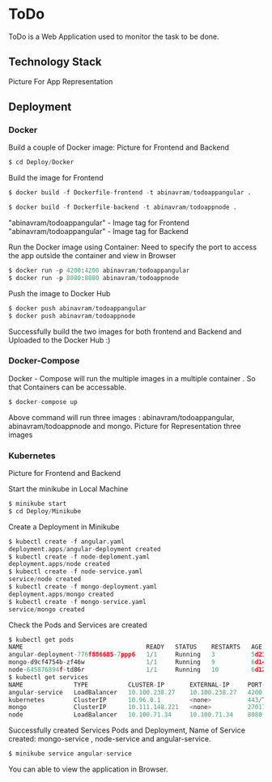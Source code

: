 # ToDo

ToDo is a Web Application used to monitor the task to be done.

## Technology Stack

Picture For App Representation



## Deployment
### Docker
Build a couple of  Docker image:
Picture for Frontend and Backend
```python
$ cd Deploy/Docker
```
Build the image for Frontend
```python
$ docker build -f Dockerfile-frontend -t abinavram/todoappangular .

$ docker build -f Dockerfile-backend -t abinavram/todoappnode .
```
"abinavram/todoappangular" - Image tag for Frontend
"abinavram/todoappangular" - Image tag for Backend

Run the Docker image using Container:
Need to specify the port to access the app outside the container and view in Browser
```python
$ docker run -p 4200:4200 abinavram/todoappangular
$ docker run -p 8080:8080 abinavram/todoappnode
```
Push the image to Docker Hub
```python
$ docker push abinavram/todoappangular
$ docker push abinavram/todoappnode
```
Successfully build the two images for both frontend and Backend and Uploaded to the Docker Hub :)
### Docker-Compose
Docker - Compose will run the multiple images in a multiple container . So that Containers can be accessable.
```python
$ docker-compose up
```
Above command will run three images : abinavram/todoappangular, abinavram/todoappnode and mongo.
Picture for Representation three images
### Kubernetes
Picture for Frontend and Backend

Start the minikube in Local Machine
```python
$ minikube start
$ cd Deploy/Minikube
```
Create a Deployment in Minikube 
```python
$ kubectl create -f angular.yaml
deployment.apps/angular-deployment created
$ kubectl create -f node-deploment.yaml
deployment.apps/node created
$ kubectl create -f node-service.yaml
service/node created
$ kubectl create -f mongo-deployment.yaml
deployment.apps/mongo created
$ kubectl create -f mongo-service.yaml
service/mongo created
```
Check the Pods and Services are created
```python
$ kubectl get pods
NAME                                  READY   STATUS    RESTARTS   AGE
angular-deployment-776f886685-7ppp6   1/1     Running   3          5d21h
mongo-d9cf4754b-zf46w                 1/1     Running   9          6d14h
node-645876894f-td86r                 1/1     Running   10         6d12h
$ kubectl get services
NAME              TYPE           CLUSTER-IP       EXTERNAL-IP     PORT(S)          AGE
angular-service   LoadBalancer   10.100.238.27    10.100.238.27   4200:30781/TCP   5d21h
kubernetes        ClusterIP      10.96.0.1        <none>          443/TCP          6d16h
mongo             ClusterIP      10.111.148.221   <none>          27017/TCP        6d14h
node              LoadBalancer   10.100.71.34     10.100.71.34    8080:30266/TCP   6d14h
```
Successfully created Services Pods and Deployment,
Name of Service created: 
mongo-service , node-service and angular-service.
```python
$ minikube service angular-service
```
You can able to view the application in Browser.
